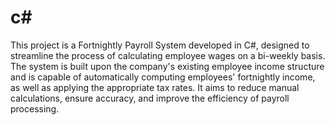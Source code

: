 # c#
This project is a Fortnightly Payroll System developed in C#, designed to streamline the process of calculating employee wages on a bi-weekly basis. The system is built upon the company's existing employee income structure and is capable of automatically computing employees' fortnightly income, as well as applying the appropriate tax rates. It aims to reduce manual calculations, ensure accuracy, and improve the efficiency of payroll processing.
